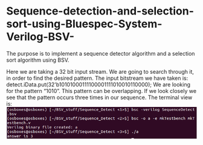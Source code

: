 # Sequence-detection-and-selection-sort-using-Bluespec-System-Verilog-BSV-
The purpose is to implement a sequence detector algorithm and a selection sort algorithm using BSV.

Here we are taking a 32 bit input stream. We are going to search through it, in order to find the
desired pattern.
The input bitstream we have taken is:
            detect.iData.put(32'b10101000111100001111010010110000);
We are looking for the pattern “1010”. This pattern can be overlapping. If we look closely we see that the pattern occurs three times in our sequence.
The terminal view is:
![seq_detect](https://github.com/Sarkar22/Sequence-detection-and-selection-sort-using-Bluespec-System-Verilog-BSV-/blob/main/seq_detect.PNG)
